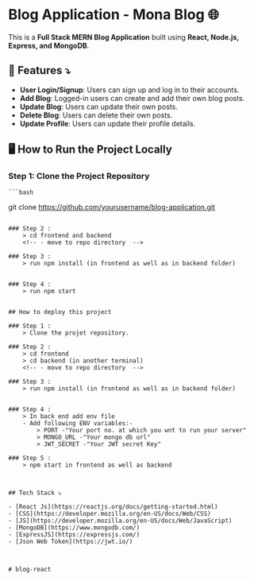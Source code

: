 # Blog Application - Mona Blog 🌐

This is a **Full Stack MERN Blog Application** built using **React, Node.js, Express, and MongoDB**.

## 🚀 Features ⤵

- **User Login/Signup**: Users can sign up and log in to their accounts.
- **Add Blog**: Logged-in users can create and add their own blog posts.
- **Update Blog**: Users can update their own posts.
- **Delete Blog**: Users can delete their own posts.
- **Update Profile**: Users can update their profile details.


## 🖥️ How to Run the Project Locally

### Step 1: Clone the Project Repository
    ```bash
git clone https://github.com/yourusername/blog-application.git
```

### Step 2 :
    > cd frontend and backend
    <!-- - move to repo directory  -->

### Step 3 :
    > run npm install (in frontend as well as in backend folder)


### Step 4 :
    > run npm start


## How to deploy this project 

### Step 1 :
    > Clone the projet repository.

### Step 2 :
    > cd frontend
    > cd backend (in another terminal)
    <!-- - move to repo directory  -->

### Step 3 :
    > run npm install (in frontend as well as in backend folder)


### Step 4 :
    > In back end add env file
    - Add following ENV variables:-
        > PORT -"Your port no. at which you wnt to run your server"
        > MONGO_URL -"Your mongo db url"
        > JWT_SECRET -"Your JWT secret Key"

### Step 5 :
    > npm start in frontend as well as backend 



## Tech Stack ⤵

- [React Js](https://reactjs.org/docs/getting-started.html)
- [CSS](https://developer.mozilla.org/en-US/docs/Web/CSS)
- [JS](https://developer.mozilla.org/en-US/docs/Web/JavaScript)
- [MongoDB](https://www.mongodb.com/)
- [ExpressJS](https://expressjs.com/)
- [Json Web Token](https://jwt.io/)



#   b l o g - r e a c t 
 
 
